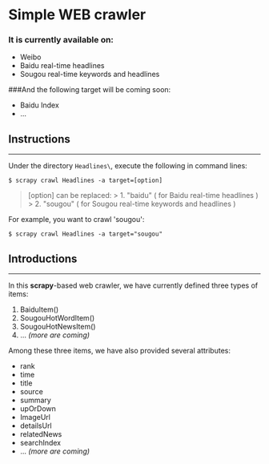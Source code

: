 # **Simple WEB crawler**

### It is currently available on:
+ Weibo
+ Baidu real-time headlines
+ Sougou real-time keywords and headlines

###And the following target will be coming soon:
+ Baidu Index
+ ...

## Instructions
---
Under the directory `Headlines\`, execute the following in command lines:

`$ scrapy crawl Headlines -a target=[option]`

>  [option] can be replaced: 
	> 1. "baidu"   ( for Baidu real-time headlines ) 
	> 2. "sougou"   ( for Sougou real-time keywords and headlines )

For example, you want to crawl 'sougou':

`$ scrapy crawl Headlines -a target="sougou"` 

## Introductions
---
In this **scrapy**-based web crawler, we have currently defined three types of items:

1. BaiduItem()  
2. SougouHotWordItem()
3. SougouHotNewsItem()
4. ... *(more are coming)*

Among these three items, we have also provided several attributes:

+ rank
+ time
+ title
+ source
+ summary
+ upOrDown
+ ImageUrl
+ detailsUrl
+ relatedNews
+ searchIndex
+ ... *(more are coming)*





